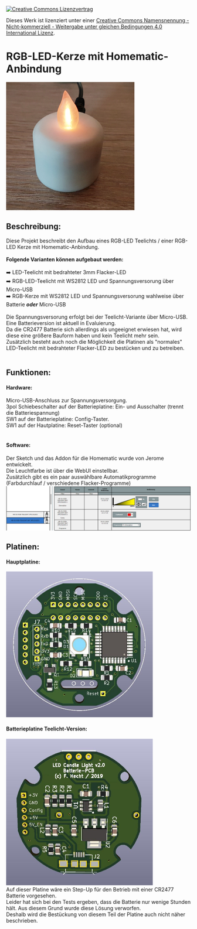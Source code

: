 [![Creative Commons Lizenzvertrag](https://i.creativecommons.org/l/by-nc-sa/4.0/88x31.png)](http://creativecommons.org/licenses/by-nc-sa/4.0/)

Dieses Werk ist lizenziert unter einer [Creative Commons Namensnennung - Nicht-kommerziell - Weitergabe unter gleichen Bedingungen 4.0 International Lizenz](http://creativecommons.org/licenses/by-nc-sa/4.0/).

# RGB-LED-Kerze mit Homematic-Anbindung

<img src="images/RGB-LED-Candle.jpg" width="350">

## Beschreibung:
Diese Projekt beschreibt den Aufbau eines RGB-LED Teelichts / einer RGB-LED Kerze mit Homematic-Anbindung.<br>
<br>
**Folgende Varianten können aufgebaut werden:**<br>
<br>
:arrow_right: LED-Teelicht mit bedrahteter 3mm Flacker-LED<br>
:arrow_right: RGB-LED-Teelicht mit WS2812 LED und Spannungsversorung über Micro-USB<br>
:arrow_right: RGB-Kerze mit WS2812 LED und Spannungsversorung wahlweise über Batterie ***oder*** Micro-USB
<br>
<br>
Die Spannungsversorung erfolgt bei der Teelicht-Variante über Micro-USB.<br>
Eine Batterieversion ist aktuell in Evaluierung.<br>
Da die CR2477 Batterie sich allerdings als ungeeignet erwiesen hat, wird diese eine größere Bauform haben und kein Teelicht mehr sein.<br>
Zusätzlich besteht auch noch die Möglichkeit die Platinen als "normales" LED-Teelicht mit bedrahteter Flacker-LED zu bestücken und zu betreiben.<br>
<br>

## Funktionen:
#### Hardware:
Micro-USB-Anschluss zur Spannungsversorgung.<br>
3pol Schiebeschalter auf der Batterieplatine: Ein- und Ausschalter (trennt die Batteriespannung)<br>
SW1 auf der Batterieplatine: Config-Taster.<br>
SW1 auf der Hautplatine: Reset-Taster (optional)<br>
<br>
#### Software:
Der Sketch und das Addon für die Homematic wurde von Jerome entwickelt.<br>
Die Leuchtfarbe ist über die WebUI einstellbar.<br>
Zusätzlich gibt es ein paar auswählbare Automatikprogramme (Farbdurchlauf / verschiedene Flacker-Programme)<br>
<img src="images/WebUI_LED-Candle.png" width="900">
<br>

## Platinen:
#### Hauptplatine:
<img src="images/RGB-LED-Candle_Main-PCB.jpg" width="400">
<br>

#### Batterieplatine Teelicht-Version:
<img src="images/RGB-LED-Candle_USB-PCB.jpg" width="400">
<br>
Auf dieser Platine wäre ein Step-Up für den Betrieb mit einer CR2477 Batterie vorgesehen.<br>
Leider hat sich bei den Tests ergeben, dass die Batterie nur wenige Stunden hält. Aus diesem Grund wurde diese Lösung verworfen.<br>
Deshalb wird die Bestückung von diesem Teil der Platine auch nicht näher beschrieben.<br>
<br>
